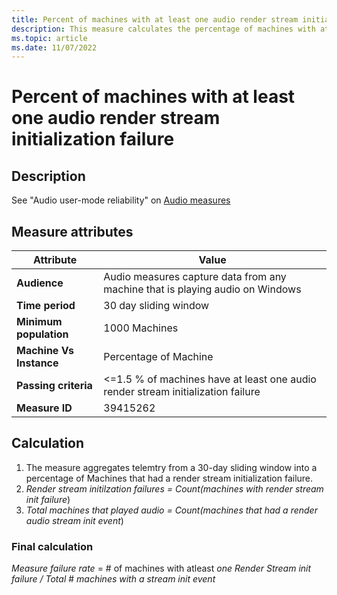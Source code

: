```yaml
---
title: Percent of machines with at least one audio render stream initialization failure 
description: This measure calculates the percentage of machines with at least one ACI render stream initialization failure
ms.topic: article
ms.date: 11/07/2022
---
```


# Percent of machines with at least one audio render stream initialization failure

## Description

See "Audio user-mode reliability" on [Audio measures](audio-measures.md)

## Measure attributes

|Attribute|Value|
|----|----|
|**Audience**|Audio measures capture data from any machine that is playing audio on Windows|
|**Time period**|30 day sliding window|
|**Minimum population**|1000 Machines|
|**Machine Vs Instance**|Percentage of Machine|
|**Passing criteria**|<=1.5 % of machines have at least one audio render stream initialization failure|
|**Measure ID**|39415262|

## Calculation

1. The measure aggregates telemtry from a 30-day sliding window into a percentage of Machines that had a render stream initialization failure.
2. *Render stream initilzation failures = Count(machines with render stream init failure*)
3. *Total machines that played audio = Count(machines that had a render audio stream init event*)

### Final calculation

*Measure failure rate* = # of machines with atleast *one Render Stream init failure / Total* # *machines with a stream init event*
